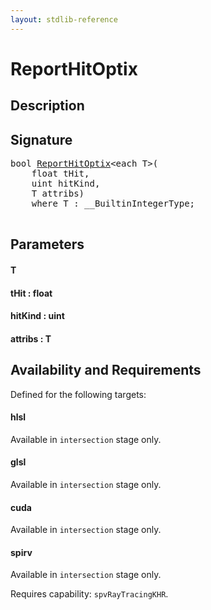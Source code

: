 ```yaml
---
layout: stdlib-reference
---
```


# ReportHitOptix

## Description





## Signature 

<pre>
<span class="code_keyword">bool</span> <a href="/stdlib-reference/global-decls/ReportHitOptix">ReportHitOptix</a>&lt;<span class="code_keyword">each</span> <span class="code_type">T</span>&gt;(
    <span class="code_keyword">float</span> <span class='code_param'>tHit</span>,
    <span class="code_keyword">uint</span> <span class='code_param'>hitKind</span>,
    <span class="code_type">T</span> <span class='code_param'>attribs</span>)
    <span class='code_keyword'>where</span> <span class="code_type">T</span> : __BuiltinIntegerType;

</pre>

## Parameters

#### T
#### tHit  : float
#### hitKind  : uint
#### attribs  : T

## Availability and Requirements

Defined for the following targets:

#### hlsl
Available in `intersection` stage only.

#### glsl
Available in `intersection` stage only.

#### cuda
Available in `intersection` stage only.

#### spirv
Available in `intersection` stage only.

Requires capability: `spvRayTracingKHR`.


